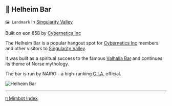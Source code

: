 ## 🍻 Helheim Bar

`🖼️ Landmark` in [Singularity Valley](<https://zeithalt.github.io/r/singularity_valley.html>)

Built on eon 858 by [Cybernetics Inc](<https://zeithalt.github.io/r/cybernetics_inc.html>)

The Helheim Bar is a popular hangout spot for [Cybernetics Inc](<https://zeithalt.github.io/r/cybernetics_inc.html>) members and other visitors to [Singularity Valley](<https://zeithalt.github.io/r/singularity_valley.html>).

It was built as a spiritual success to the famous [Valhalla Bar](<https://zeithalt.github.io/r/valhalla_bar.html>) and continues its theme of Norse mythology. 

The bar is run by NAIRO - a high-ranking [C.I.A.](<https://zeithalt.github.io/r/cia.html>) official.

![Helheim Bar](https://zeithalt.github.io/r/i/helheim_bar.png)

-----
[`📑` Mimbot Index](<https://zeithalt.github.io/r/#bed0>)
<!---
keywords:  
aliases: 
-->